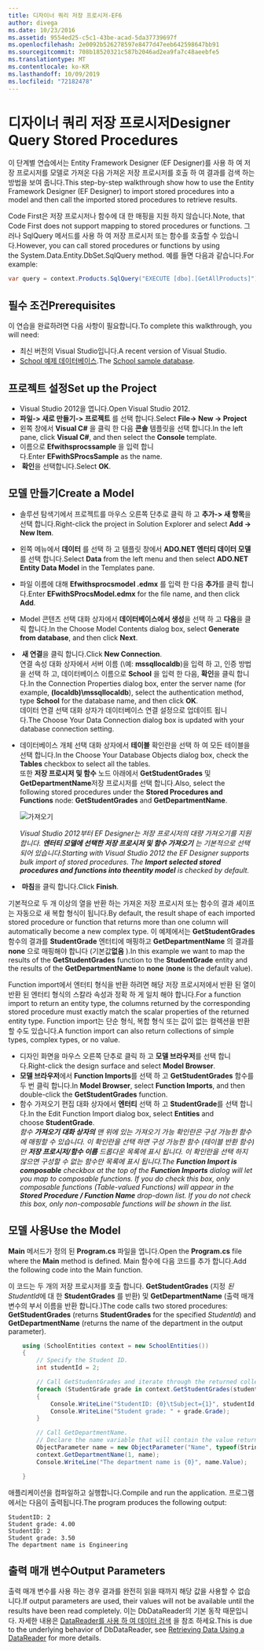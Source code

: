 ```yaml
---
title: 디자이너 쿼리 저장 프로시저-EF6
author: divega
ms.date: 10/23/2016
ms.assetid: 9554ed25-c5c1-43be-acad-5da37739697f
ms.openlocfilehash: 2e0092b526278597e8477d47eeb642598647bb91
ms.sourcegitcommit: 708b18520321c587b2046ad2ea9fa7c48aeebfe5
ms.translationtype: MT
ms.contentlocale: ko-KR
ms.lasthandoff: 10/09/2019
ms.locfileid: "72182478"
---
```

# <a name="designer-query-stored-procedures"></a><span data-ttu-id="c40a3-102">디자이너 쿼리 저장 프로시저</span><span class="sxs-lookup"><span data-stu-id="c40a3-102">Designer Query Stored Procedures</span></span>
<span data-ttu-id="c40a3-103">이 단계별 연습에서는 Entity Framework Designer (EF Designer)를 사용 하 여 저장 프로시저를 모델로 가져온 다음 가져온 저장 프로시저를 호출 하 여 결과를 검색 하는 방법을 보여 줍니다.</span><span class="sxs-lookup"><span data-stu-id="c40a3-103">This step-by-step walkthrough show how to use the Entity Framework Designer (EF Designer) to import stored procedures into a model and then call the imported stored procedures to retrieve results.</span></span> 

<span data-ttu-id="c40a3-104">Code First은 저장 프로시저나 함수에 대 한 매핑을 지원 하지 않습니다.</span><span class="sxs-lookup"><span data-stu-id="c40a3-104">Note, that Code First does not support mapping to stored procedures or functions.</span></span> <span data-ttu-id="c40a3-105">그러나 SqlQuery 메서드를 사용 하 여 저장 프로시저 또는 함수를 호출할 수 있습니다.</span><span class="sxs-lookup"><span data-stu-id="c40a3-105">However, you can call stored procedures or functions by using the System.Data.Entity.DbSet.SqlQuery method.</span></span> <span data-ttu-id="c40a3-106">예를 들면 다음과 같습니다.</span><span class="sxs-lookup"><span data-stu-id="c40a3-106">For example:</span></span>
``` csharp
var query = context.Products.SqlQuery("EXECUTE [dbo].[GetAllProducts]")`;
```

## <a name="prerequisites"></a><span data-ttu-id="c40a3-107">필수 조건</span><span class="sxs-lookup"><span data-stu-id="c40a3-107">Prerequisites</span></span>

<span data-ttu-id="c40a3-108">이 연습을 완료하려면 다음 사항이 필요합니다.</span><span class="sxs-lookup"><span data-stu-id="c40a3-108">To complete this walkthrough, you will need:</span></span>

- <span data-ttu-id="c40a3-109">최신 버전의 Visual Studio입니다.</span><span class="sxs-lookup"><span data-stu-id="c40a3-109">A recent version of Visual Studio.</span></span>
- <span data-ttu-id="c40a3-110">[School 예제 데이터베이스](~/ef6/resources/school-database.md).</span><span class="sxs-lookup"><span data-stu-id="c40a3-110">The [School sample database](~/ef6/resources/school-database.md).</span></span>

## <a name="set-up-the-project"></a><span data-ttu-id="c40a3-111">프로젝트 설정</span><span class="sxs-lookup"><span data-stu-id="c40a3-111">Set up the Project</span></span>

-   <span data-ttu-id="c40a3-112">Visual Studio 2012을 엽니다.</span><span class="sxs-lookup"><span data-stu-id="c40a3-112">Open Visual Studio 2012.</span></span>
-   <span data-ttu-id="c40a3-113">**파일-&gt; 새로 만들기-&gt; 프로젝트** 를 선택 합니다.</span><span class="sxs-lookup"><span data-stu-id="c40a3-113">Select **File-&gt; New -&gt; Project**</span></span>
-   <span data-ttu-id="c40a3-114">왼쪽 창에서 **Visual C\#** 을 클릭 한 다음 **콘솔** 템플릿을 선택 합니다.</span><span class="sxs-lookup"><span data-stu-id="c40a3-114">In the left pane, click **Visual C\#**, and then select the **Console** template.</span></span>
-   <span data-ttu-id="c40a3-115">이름으로 **Efwithsprocssample** 을 입력 합니다.</span><span class="sxs-lookup"><span data-stu-id="c40a3-115">Enter **EFwithSProcsSample** as the name.</span></span>
-   <span data-ttu-id="c40a3-116"> **확인**을 선택합니다.</span><span class="sxs-lookup"><span data-stu-id="c40a3-116">Select **OK**.</span></span>

## <a name="create-a-model"></a><span data-ttu-id="c40a3-117">모델 만들기</span><span class="sxs-lookup"><span data-stu-id="c40a3-117">Create a Model</span></span>

-   <span data-ttu-id="c40a3-118">솔루션 탐색기에서 프로젝트를 마우스 오른쪽 단추로 클릭 하 고 **추가-&gt; 새 항목**을 선택 합니다.</span><span class="sxs-lookup"><span data-stu-id="c40a3-118">Right-click the project in Solution Explorer and select **Add -&gt; New Item**.</span></span>
-   <span data-ttu-id="c40a3-119">왼쪽 메뉴에서 **데이터** 를 선택 하 고 템플릿 창에서 **ADO.NET 엔터티 데이터 모델** 를 선택 합니다.</span><span class="sxs-lookup"><span data-stu-id="c40a3-119">Select **Data** from the left menu and then select **ADO.NET Entity Data Model** in the Templates pane.</span></span>
-   <span data-ttu-id="c40a3-120">파일 이름에 대해 **Efwithsprocsmodel .edmx** 를 입력 한 다음 **추가**를 클릭 합니다.</span><span class="sxs-lookup"><span data-stu-id="c40a3-120">Enter **EFwithSProcsModel.edmx** for the file name, and then click **Add**.</span></span>
-   <span data-ttu-id="c40a3-121">Model 콘텐츠 선택 대화 상자에서 **데이터베이스에서 생성**을 선택 하 고 **다음**을 클릭 합니다.</span><span class="sxs-lookup"><span data-stu-id="c40a3-121">In the Choose Model Contents dialog box, select **Generate from database**, and then click **Next**.</span></span>
-   <span data-ttu-id="c40a3-122"> **새 연결**을 클릭 합니다.</span><span class="sxs-lookup"><span data-stu-id="c40a3-122">Click **New Connection**.</span></span>  
    <span data-ttu-id="c40a3-123">연결 속성 대화 상자에서 서버 이름 (\\예: **mssqllocaldb**)을 입력 하 고, 인증 방법을 선택 하 고, 데이터베이스 이름으로 **School** 을 입력 한 다음, **확인**을 클릭 합니다.</span><span class="sxs-lookup"><span data-stu-id="c40a3-123">In the Connection Properties dialog box, enter the server name (for example, **(localdb)\\mssqllocaldb**), select the authentication method, type **School** for the database name, and then click **OK**.</span></span>  
    <span data-ttu-id="c40a3-124">데이터 연결 선택 대화 상자가 데이터베이스 연결 설정으로 업데이트 됩니다.</span><span class="sxs-lookup"><span data-stu-id="c40a3-124">The Choose Your Data Connection dialog box is updated with your database connection setting.</span></span>
-   <span data-ttu-id="c40a3-125">데이터베이스 개체 선택 대화 상자에서 **테이블** 확인란을 선택 하 여 모든 테이블을 선택 합니다.</span><span class="sxs-lookup"><span data-stu-id="c40a3-125">In the Choose Your Database Objects dialog box, check the **Tables** checkbox to select all the tables.</span></span>  
    <span data-ttu-id="c40a3-126">또한 **저장 프로시저 및 함수** 노드 아래에서 **GetStudentGrades** 및 **GetDepartmentName**저장 프로시저를 선택 합니다.</span><span class="sxs-lookup"><span data-stu-id="c40a3-126">Also, select the following stored procedures under the **Stored Procedures and Functions** node: **GetStudentGrades** and **GetDepartmentName**.</span></span> 

    ![가져오기](~/ef6/media/import.jpg)

    <span data-ttu-id="c40a3-128">*Visual Studio 2012부터 EF Designer는 저장 프로시저의 대량 가져오기를 지원 합니다. **엔터티 모델에 선택한 저장 프로시저 및 함수 가져오기** 는 기본적으로 선택 되어 있습니다.*</span><span class="sxs-lookup"><span data-stu-id="c40a3-128">*Starting with Visual Studio 2012 the EF Designer supports bulk import of stored procedures. The **Import selected stored procedures and functions into theentity model** is checked by default.*</span></span>
-   <span data-ttu-id="c40a3-129"> **마침**을 클릭 합니다.</span><span class="sxs-lookup"><span data-stu-id="c40a3-129">Click **Finish**.</span></span>

<span data-ttu-id="c40a3-130">기본적으로 두 개 이상의 열을 반환 하는 가져온 저장 프로시저 또는 함수의 결과 셰이프는 자동으로 새 복합 형식이 됩니다.</span><span class="sxs-lookup"><span data-stu-id="c40a3-130">By default, the result shape of each imported stored procedure or function that returns more than one column will automatically become a new complex type.</span></span> <span data-ttu-id="c40a3-131">이 예제에서는 **GetStudentGrades** 함수의 결과를 **StudentGrade** 엔터티에 매핑하고 **GetDepartmentName** 의 결과를 **none** 으로 매핑해야 합니다 (기본값**없음** ).</span><span class="sxs-lookup"><span data-stu-id="c40a3-131">In this example we want to map the results of the **GetStudentGrades** function to the **StudentGrade** entity and the results of the **GetDepartmentName** to **none** (**none** is the default value).</span></span>

<span data-ttu-id="c40a3-132">Function import에서 엔터티 형식을 반환 하려면 해당 저장 프로시저에서 반환 된 열이 반환 된 엔터티 형식의 스칼라 속성과 정확 하 게 일치 해야 합니다.</span><span class="sxs-lookup"><span data-stu-id="c40a3-132">For a function import to return an entity type, the columns returned by the corresponding stored procedure must exactly match the scalar properties of the returned entity type.</span></span> <span data-ttu-id="c40a3-133">Function import는 단순 형식, 복합 형식 또는 값이 없는 컬렉션을 반환할 수도 있습니다.</span><span class="sxs-lookup"><span data-stu-id="c40a3-133">A function import can also return collections of simple types, complex types, or no value.</span></span>

-   <span data-ttu-id="c40a3-134">디자인 화면을 마우스 오른쪽 단추로 클릭 하 고 **모델 브라우저**를 선택 합니다.</span><span class="sxs-lookup"><span data-stu-id="c40a3-134">Right-click the design surface and select **Model Browser**.</span></span>
-   <span data-ttu-id="c40a3-135">**모델 브라우저**에서 **Function Imports**를 선택 하 고 **GetStudentGrades** 함수를 두 번 클릭 합니다.</span><span class="sxs-lookup"><span data-stu-id="c40a3-135">In **Model Browser**, select **Function Imports**, and then double-click the **GetStudentGrades** function.</span></span>
-   <span data-ttu-id="c40a3-136">함수 가져오기 편집 대화 상자에서 **엔터티** 선택 하 고 **StudentGrade**를 선택 합니다.</span><span class="sxs-lookup"><span data-stu-id="c40a3-136">In the Edit Function Import dialog box, select **Entities** and choose **StudentGrade**.</span></span>  
    <span data-ttu-id="c40a3-137">*함수 **가져오기** **대화 상자의** 맨 위에 있는 가져오기 가능 확인란은 구성 가능한 함수에 매핑할 수 있습니다. 이 확인란을 선택 하면 구성 가능한 함수 (테이블 반환 함수)만 **저장 프로시저/함수 이름** 드롭다운 목록에 표시 됩니다. 이 확인란을 선택 하지 않으면 구성할 수 없는 함수만 목록에 표시 됩니다.*</span><span class="sxs-lookup"><span data-stu-id="c40a3-137">*The **Function Import is composable** checkbox at the top of the **Function Imports** dialog will let you map to composable functions. If you do check this box, only composable functions (Table-valued Functions) will appear in the **Stored Procedure / Function Name** drop-down list. If you do not check this box, only non-composable functions will be shown in the list.*</span></span>

## <a name="use-the-model"></a><span data-ttu-id="c40a3-138">모델 사용</span><span class="sxs-lookup"><span data-stu-id="c40a3-138">Use the Model</span></span>

<span data-ttu-id="c40a3-139">**Main** 메서드가 정의 된 **Program.cs** 파일을 엽니다.</span><span class="sxs-lookup"><span data-stu-id="c40a3-139">Open the **Program.cs** file where the **Main** method is defined.</span></span> <span data-ttu-id="c40a3-140">Main 함수에 다음 코드를 추가 합니다.</span><span class="sxs-lookup"><span data-stu-id="c40a3-140">Add the following code into the Main function.</span></span>

<span data-ttu-id="c40a3-141">이 코드는 두 개의 저장 프로시저를 호출 합니다. **GetStudentGrades** (지정 *된 StudentId*에 대 한 **StudentGrades** 를 반환) 및 **GetDepartmentName** (출력 매개 변수의 부서 이름을 반환 합니다.)</span><span class="sxs-lookup"><span data-stu-id="c40a3-141">The code calls two stored procedures: **GetStudentGrades** (returns **StudentGrades** for the specified *StudentId*) and **GetDepartmentName** (returns the name of the department in the output parameter).</span></span>  

``` csharp
    using (SchoolEntities context = new SchoolEntities())
    {
        // Specify the Student ID.
        int studentId = 2;

        // Call GetStudentGrades and iterate through the returned collection.
        foreach (StudentGrade grade in context.GetStudentGrades(studentId))
        {
            Console.WriteLine("StudentID: {0}\tSubject={1}", studentId, grade.Subject);
            Console.WriteLine("Student grade: " + grade.Grade);
        }

        // Call GetDepartmentName.
        // Declare the name variable that will contain the value returned by the output parameter.
        ObjectParameter name = new ObjectParameter("Name", typeof(String));
        context.GetDepartmentName(1, name);
        Console.WriteLine("The department name is {0}", name.Value);

    }
```

<span data-ttu-id="c40a3-142">애플리케이션을 컴파일하고 실행합니다.</span><span class="sxs-lookup"><span data-stu-id="c40a3-142">Compile and run the application.</span></span> <span data-ttu-id="c40a3-143">프로그램에서는 다음이 출력됩니다.</span><span class="sxs-lookup"><span data-stu-id="c40a3-143">The program produces the following output:</span></span>

```console
StudentID: 2
Student grade: 4.00
StudentID: 2
Student grade: 3.50
The department name is Engineering
```

<a name="output-parameters"></a><span data-ttu-id="c40a3-144">출력 매개 변수</span><span class="sxs-lookup"><span data-stu-id="c40a3-144">Output Parameters</span></span>
-----------------

<span data-ttu-id="c40a3-145">출력 매개 변수를 사용 하는 경우 결과를 완전히 읽을 때까지 해당 값을 사용할 수 없습니다.</span><span class="sxs-lookup"><span data-stu-id="c40a3-145">If output parameters are used, their values will not be available until the results have been read completely.</span></span> <span data-ttu-id="c40a3-146">이는 DbDataReader의 기본 동작 때문입니다. 자세한 내용은 [DataReader를 사용 하 여 데이터 검색](https://go.microsoft.com/fwlink/?LinkID=398589) 을 참조 하세요.</span><span class="sxs-lookup"><span data-stu-id="c40a3-146">This is due to the underlying behavior of DbDataReader, see [Retrieving Data Using a DataReader](https://go.microsoft.com/fwlink/?LinkID=398589) for more details.</span></span>
